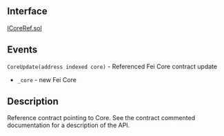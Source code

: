 ## Interface
[ICoreRef.sol](https://github.com/fei-protocol/fei-protocol-core/blob/master/contracts/refs/ICoreRef.sol)

## Events
`CoreUpdate(address indexed core)` - Referenced Fei Core contract update
* `_core` - new Fei Core

## Description
Reference contract pointing to Core. See the contract commented documentation for a description of the API.
